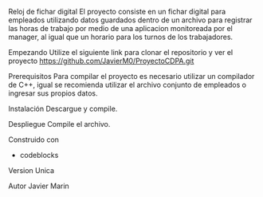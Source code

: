 Reloj de fichar digital
El proyecto consiste en un fichar digital para empleados utilizando datos guardados dentro de un archivo para registrar las horas de trabajo por medio de una aplicacion monitoreada por el manager, al igual que un horario para los turnos de los trabajadores.


Empezando
Utilize el siguiente link para clonar el repositorio y ver el proyecto
https://github.com/JavierM0/ProyectoCDPA.git


Prerequisitos
Para compilar el proyecto es necesario utilizar un compilador de C++, igual se recomienda utilizar el archivo conjunto de empleados o ingresar sus propios datos.


Instalación
Descargue y compile.


Despliegue
Compile el archivo.


Construido con
* codeblocks


Version
Unica


Autor
Javier Marin
